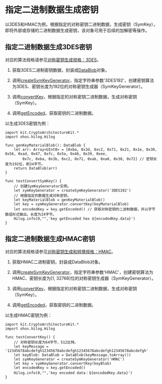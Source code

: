 # 指定二进制数据生成密钥

以3DES和HMAC为例，根据指定的对称密钥二进制数据，生成密钥（SymKey），即将外部或存储的二进制数据生成密钥，该对象可用于后续的加解密等操作。

## 指定二进制数据生成3DES密钥

对应的算法规格请参见[对称密钥生成规格：3DES](./cj-crypto-sym-key-generation-conversion-spec.md#3des)。

1. 获取3DES二进制密钥数据，封装成[DataBlob](../../../../API_Reference/source_zh_cn/apis/CryptoArchitectureKit/cj-apis-crypto.md#struct-datablob)对象。

2. 调用[createSymKeyGenerator](../../../../API_Reference/source_zh_cn/apis/CryptoArchitectureKit/cj-apis-crypto.md#func-createsymkeygeneratorstring)，指定字符串参数'3DES192'，创建密钥算法为3DES、密钥长度为192位的对称密钥生成器（SymKeyGenerator）。

3. 调用[convertKey](../../../../API_Reference/source_zh_cn/apis/CryptoArchitectureKit/cj-apis-crypto.md#func-convertkeydatablob)，根据指定的对称密钥二进制数据，生成对称密钥（SymKey）。

4. 调用[getEncoded](../../../../API_Reference/source_zh_cn/apis/CryptoArchitectureKit/cj-apis-crypto.md#func-getencoded)，获取密钥的二进制数据。

以生成3DES密钥为例：

<!-- compile -->

```cangjie
import kit.CryptoArchitectureKit.*
import ohos.hilog.Hilog

func genKeyMaterialBlob(): DataBlob {
    let arr: Array<UInt8> = [0xba, 0x3d, 0xc2, 0x71, 0x21, 0x1e, 0x30, 0x56, 0xad, 0x47, 0xfc, 0x5a, 0x46, 0x39, 0xee,
        0x7c, 0xba, 0x3b, 0xc2, 0x71, 0xab, 0xa0, 0x30, 0x72] // 密钥长度为192位，即24字节。
    return DataBlob(arr)
}

func testConvertSymKey() {
    // 创建SymKeyGenerator实例。
    let symKeyGenerator = createSymKeyGenerator('3DES192')
    // 根据指定的数据生成对称密钥。
    let keyMaterialBlob = genKeyMaterialBlob()
    let key = symKeyGenerator.convertKey(keyMaterialBlob)
    let encodedKey = key.getEncoded() // 获取对称密钥的二进制数据，并以字节数组形式输出。长度为24字节。
    Hilog.info(0,"",'key getEncoded hex ${encodedKey.data}')
}
```

## 指定二进制数据生成HMAC密钥

对应的算法规格请参见[对称密钥生成和转换规格：HMAC](./cj-crypto-sym-key-generation-conversion-spec.md#hmac)。

1. 获取HMAC二进制密钥，封装成DataBlob对象。

2. 调用[createSymKeyGenerator](../../../../API_Reference/source_zh_cn/apis/CryptoArchitectureKit/cj-apis-crypto.md#func-createsymkeygeneratorstring)，指定字符串参数'HMAC'，创建密钥算法为HMAC、密钥长度为[1, 32768]位的对称密钥生成器（SymKeyGenerator）。

3. 调用[convertKey](../../../../API_Reference/source_zh_cn/apis/CryptoArchitectureKit/cj-apis-crypto.md#func-convertkeydatablob)，根据指定的对称密钥二进制数据，生成对称密钥（SymKey）。

4. 调用[getEncoded](../../../../API_Reference/source_zh_cn/apis/CryptoArchitectureKit/cj-apis-crypto.md#func-getencoded)，获取密钥的二进制数据。

以生成HMAC密钥为例：

<!-- compile -->

```cangjie
import kit.CryptoArchitectureKit.*
import ohos.hilog.Hilog

func testConvertKey() {
    // 对称密钥长度为64字节，512比特。
    let keyMessage = '12345678abcdefgh12345678abcdefgh12345678abcdefgh12345678abcdefgh'
    let keyBlob: DataBlob = DataBlob(keyMessage.toArray())
    let symKeyGenerator = createSymKeyGenerator('HMAC')
    let key = symKeyGenerator.convertKey(keyBlob)
    let encodedKey = key.getEncoded()
    Hilog.info(0,"",'key encoded data：${encodedKey.data}')
}
```
